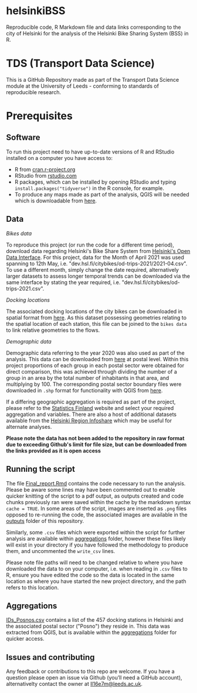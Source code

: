 # helsinkiBSS
Reproducible code, R Markdown file and data links corresponding to the city of Helsinki for the analysis of the Helsinki Bike Sharing System (BSS) in R.

# TDS (Transport Data Science)

This is a GitHub Repository made as part of the Transport Data Science module at the University of Leeds - conforming to standards of reproducible research. 

# Prerequisites

## Software

To run this project need to have up-to-date versions of R and RStudio
installed on a computer you have access to:

-   R from [cran.r-project.org](https://cran.r-project.org/)
-   RStudio from
    [rstudio.com](https://rstudio.com/products/rstudio/download/#download)
-   R packages, which can be installed by opening RStudio and typing
    `install.packages("tidyverse")` in the R console, for example.
-   To produce any maps made as part of the analysis, QGIS will be needed which is downloadable from [here](https://qgis.org/en/site/forusers/download.html).

## Data

*Bikes data*

To reproduce this project (or run the code for a different time period), download data regarding Helsinki's Bike Share System from [Helsinki's Open Data Interface](https://www.hsl.fi/en/hsl/open-data#journeys-made-by-city-bikes). For this project, data for the Month of April 2021 was used spanning to 12th May, i.e. "dev.hsl.fi/citybikes/od-trips-2021/2021-04.csv". To use a different month, simply change the date required, alternatively larger datasets to assess longer temporal trends can be downloaded via the same interface by stating the year required, i.e. "dev.hsl.fi/citybikes/od-trips-2021.csv".

*Docking locations*

The associated docking locations of the city bikes can be downloaded in spatial format from [here](https://hri.fi/data/en/dataset/hsl-n-kaupunkipyoraasemat). As this dataset possessing geometries relating to the spatial location of each station, this file can be joined to the `bikes data` to link relative geometries to the flows.

*Demographic data*

Demographic data referring to the year 2020 was also used as part of the analysis. This data can be downloaded from [here](https://pxnet2.stat.fi/PXWeb/pxweb/en/Postinumeroalueittainen_avoin_tieto/Postinumeroalueittainen_avoin_tieto__2022/paavo_pxt_12ey.px/) at postal level. Within this project proportions of each group in each postal sector were obtained for direct comparison, this was achieved through dividing the number of a group in an area by the total number of inhabitants in that area, and multiplying by 100. The corresponding postal sector boundary files were downloaded in `.shp` format for functionality with QGIS from [here](https://hri.fi/data/en_GB/dataset/paakaupunkiseudun-postinumeroalueet/resource/0a952d7c-a038-40e3-b9fe-e910c76153f3).

If a differing geographic aggregation is required as part of the project, please refer to the [Statistics Finland](https://stat.fi/tup/tilastotietokannat/index_en.html) website and select your required aggregation and variables. There are also a host of additional datasets available from the [Helsinki Region Infoshare](https://hri.fi/fi/) which may be useful for alternate analyses.

**Please note the data has not been added to the repository in raw format due to exceeding Github's limit for file size, but can be downloaded from the links provided as it is open access**

## Running the script

The file [Final_report.Rmd](Final_Report.Rmd) contains the code necessary to run the analysis. Please be aware some lines may have been commented out to enable quicker knitting of the script to a pdf output, as outputs created and code chunks previously ran were saved within the cache by the markdown syntax `cache = TRUE`. In some areas of the script, images are inserted as `.png` files opposed to re-running the code, the associated images are available in the [outputs](outputs) folder of this repository. 

Similarly, some `.csv` files which were exported within the script for further analysis are available within [aggregations](aggretations) folder, however these files likely will exist in your directory if you have followed the methodology to produce them, and uncommented the `write_csv` lines.

Please note file paths will need to be changed relative to where you have downloaded the data to on your computer, i.e. when reading in `.csv` files to R, ensure you have edited the code so the data is located in the same location as where you have started the new project directory, and the path refers to this location.

## Aggregations

[IDs_Posnos.csv](IDs_Posnos.csv) contains a list of the 457 docking stations in Helsinki and the associated postal sector ("Posno") they reside in. This data was extracted from QGIS, but is available within the [aggregations](aggregations) folder for quicker access.

## Issues and contributing

Any feedback or contributions to this repo are welcome. If you have a
question please open an issue via Github (you’ll need a GitHub account), alternativelty contact the owner at ll16e7m@leeds.ac.uk.
